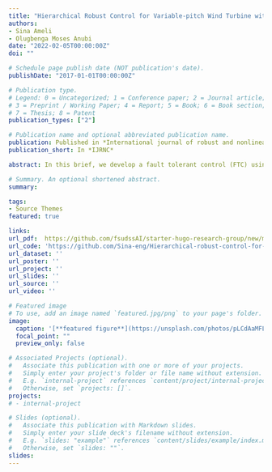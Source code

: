 ```yaml
---
title: "Hierarchical Robust Control for Variable-pitch Wind Turbine with Actuator Faults"
authors:
- Sina Ameli
- Olugbenga Moses Anubi
date: "2022-02-05T00:00:00Z"
doi: ""

# Schedule page publish date (NOT publication's date).
publishDate: "2017-01-01T00:00:00Z"

# Publication type.
# Legend: 0 = Uncategorized; 1 = Conference paper; 2 = Journal article;
# 3 = Preprint / Working Paper; 4 = Report; 5 = Book; 6 = Book section;
# 7 = Thesis; 8 = Patent
publication_types: ["2"]

# Publication name and optional abbreviated publication name.
publication: Published in *International journal of robust and nonlinear control*
publication_short: In *IJRNC*

abstract: In this brief, we develop a fault tolerant control (FTC) using a hierarchical-robust methodology with guaranteed stability for a wind turbine (WT), which is subject to an exogenous input, and an actuator fault. The high-level control is designed to robustly compensate for the nonlinearities, uncertainty, and disturbance in the system. The low-level control is designed to robustly automatically allocate control authority among redundant actuators mitigating an actuator fault. At the low-level, the robust control problem is transformed into an equivalent optimal control problem. Finally, the developed FTC is validated using a comprehensive simulation study on a 5MW variable-pitch wind turbine model given in the Fatigue, Aerodynamics, Structures, and Turbulence (FAST) simulator provided by the US National Renewable Energy Laboratory (NREL). The results show that the developed FTC retains robust performance in the presence of wind disturbance, and a time-varying actuator fault.

# Summary. An optional shortened abstract.
summary: 

tags:
- Source Themes
featured: true

links:
url_pdf:  https://github.com/fsudssAI/starter-hugo-research-group/new/main/content/publication/hrcvpwtaf/hrcvpwtaf.pdf
url_code: 'https://github.com/Sina-eng/Hierarchical-robust-control-for-variable-pitch-wind-turbine-with-actuator-faults'
url_dataset: ''
url_poster: ''
url_project: ''
url_slides: ''
url_source: ''
url_video: ''

# Featured image
# To use, add an image named `featured.jpg/png` to your page's folder. 
image:
  caption: '[**featured figure**](https://unsplash.com/photos/pLCdAaMFLTE)'
  focal_point: ""
  preview_only: false

# Associated Projects (optional).
#   Associate this publication with one or more of your projects.
#   Simply enter your project's folder or file name without extension.
#   E.g. `internal-project` references `content/project/internal-project/index.md`.
#   Otherwise, set `projects: []`.
projects:
# - internal-project

# Slides (optional).
#   Associate this publication with Markdown slides.
#   Simply enter your slide deck's filename without extension.
#   E.g. `slides: "example"` references `content/slides/example/index.md`.
#   Otherwise, set `slides: ""`.
slides:
---
```


